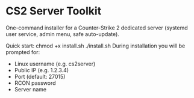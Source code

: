 # CS2 Server Toolkit
One-command installer for a Counter-Strike 2 dedicated server (systemd user service, admin menu, safe auto-update).

Quick start:
  chmod +x install.sh
  ./install.sh
During installation you will be prompted for:
  - Linux username (e.g. cs2server)
  - Public IP (e.g. 1.2.3.4)
  - Port (default: 27015)
  - RCON password
  - Server name

